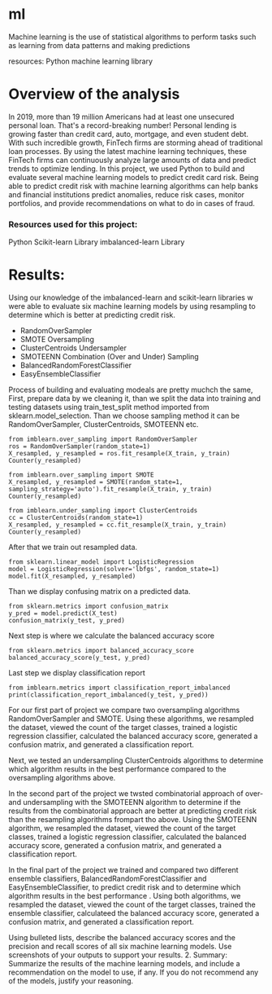 # ml

Machine learning is the use of statistical algorithms to perform tasks such as learning from data patterns and making predictions

resources: Python machine learning library

# Overview of the analysis
In 2019, more than 19 million Americans had at least one unsecured personal loan. That's a record-breaking number! Personal lending is growing faster than credit card, auto, mortgage, and even student debt. With such incredible growth, FinTech firms are storming ahead of traditional loan processes. By using the latest machine learning techniques, these FinTech firms can continuously analyze large amounts of data and predict trends to optimize lending.
In this project, we used Python to build and evaluate several machine learning models to predict credit card risk. Being able to predict credit risk with machine learning algorithms can help banks and financial institutions predict anomalies, reduce risk cases, monitor portfolios, and provide recommendations on what to do in cases of fraud.

### Resources used for this project:
Python
Scikit-learn Library 
imbalanced-learn  Library

# Results:

Using our knowledge of the imbalanced-learn and scikit-learn libraries w were able to evaluate six machine learning models by using resampling to determine which is better at predicting credit risk. 

- RandomOverSampler
- SMOTE Oversampling
- ClusterCentroids Undersampler 
- SMOTEENN Combination (Over and Under) Sampling
- BalancedRandomForestClassifier
- EasyEnsembleClassifier

Process of building and evaluating modeals are pretty muchch the same, First, prepare data by we cleaning it, than we split the data into training and testing datasets using train_test_split method imported from sklearn.model_selection. Than  we choose sampling method it can be RandomOverSampler, ClusterCentroids, SMOTEENN etc. 
```
from imblearn.over_sampling import RandomOverSampler
ros = RandomOverSampler(random_state=1)
X_resampled, y_resampled = ros.fit_resample(X_train, y_train)
Counter(y_resampled)
```
```
from imblearn.over_sampling import SMOTE
X_resampled, y_resampled = SMOTE(random_state=1, sampling_strategy='auto').fit_resample(X_train, y_train)
Counter(y_resampled)
```
```
from imblearn.under_sampling import ClusterCentroids
cc = ClusterCentroids(random_state=1)
X_resampled, y_resampled = cc.fit_resample(X_train, y_train)
Counter(y_resampled)
```
After that we train out resampled data. 
```
from sklearn.linear_model import LogisticRegression
model = LogisticRegression(solver='lbfgs', random_state=1)
model.fit(X_resampled, y_resampled) 
```
Than we display confusing matrix on a predicted data. 
```
from sklearn.metrics import confusion_matrix
y_pred = model.predict(X_test)
confusion_matrix(y_test, y_pred)
```
Next step is where we calculate the balanced accuracy score
```
from sklearn.metrics import balanced_accuracy_score
balanced_accuracy_score(y_test, y_pred)
```
Last step we display classification report
```
from imblearn.metrics import classification_report_imbalanced
print(classification_report_imbalanced(y_test, y_pred))
```

For our  first part of project we compare two oversampling algorithms  RandomOverSampler and SMOTE.
Using these algorithms, we resampled the dataset, viewed the count of the target classes, trained a logistic regression classifier, calculated the balanced accuracy score, generated a confusion matrix, and generated a classification report.

Next, we tested an undersampling ClusterCentroids algorithms to determine which algorithm results in the best performance compared to the oversampling algorithms above. 



In the second part of the project we twsted combinatorial approach of over- and undersampling with the SMOTEENN algorithm to determine if the results from the combinatorial approach are better at predicting credit risk than the resampling algorithms frompart tho above. Using the SMOTEENN algorithm, we resampled the dataset, viewed the count of the target classes, trained a logistic regression classifier, calculated the balanced accuracy score, generated a confusion matrix, and generated a classification report.


In the final part of the project we trained and compared two different ensemble classifiers, BalancedRandomForestClassifier and EasyEnsembleClassifier, to predict credit risk and  to determine which algorithm results in the best performance . Using both algorithms, we resampled the dataset, viewed the count of the target classes, trained the ensemble classifier, calculateed the balanced accuracy score, generated a confusion matrix, and generated a classification report.




Using bulleted lists, describe the balanced accuracy scores and the precision and recall scores of all six machine learning models. Use screenshots of your outputs to support your results.
2.	Summary: Summarize the results of the machine learning models, and include a recommendation on the model to use, if any. If you do not recommend any of the models, justify your reasoning.
